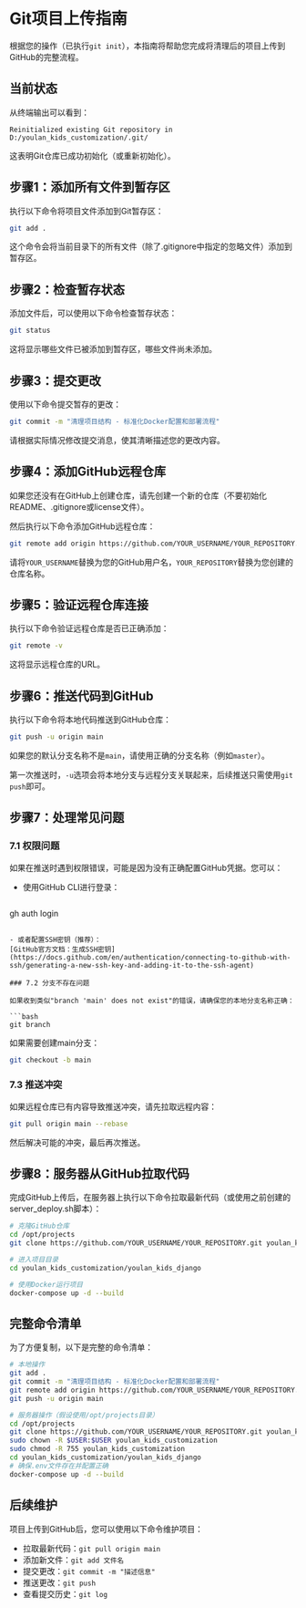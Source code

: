 # Git项目上传指南

根据您的操作（已执行`git init`），本指南将帮助您完成将清理后的项目上传到GitHub的完整流程。

## 当前状态

从终端输出可以看到：
```
Reinitialized existing Git repository in D:/youlan_kids_customization/.git/
```

这表明Git仓库已成功初始化（或重新初始化）。

## 步骤1：添加所有文件到暂存区

执行以下命令将项目文件添加到Git暂存区：

```bash
git add .
```

这个命令会将当前目录下的所有文件（除了.gitignore中指定的忽略文件）添加到暂存区。

## 步骤2：检查暂存状态

添加文件后，可以使用以下命令检查暂存状态：

```bash
git status
```

这将显示哪些文件已被添加到暂存区，哪些文件尚未添加。

## 步骤3：提交更改

使用以下命令提交暂存的更改：

```bash
git commit -m "清理项目结构 - 标准化Docker配置和部署流程"
```

请根据实际情况修改提交消息，使其清晰描述您的更改内容。

## 步骤4：添加GitHub远程仓库

如果您还没有在GitHub上创建仓库，请先创建一个新的仓库（不要初始化README、.gitignore或license文件）。

然后执行以下命令添加GitHub远程仓库：

```bash
git remote add origin https://github.com/YOUR_USERNAME/YOUR_REPOSITORY.git
```

请将`YOUR_USERNAME`替换为您的GitHub用户名，`YOUR_REPOSITORY`替换为您创建的仓库名称。

## 步骤5：验证远程仓库连接

执行以下命令验证远程仓库是否已正确添加：

```bash
git remote -v
```

这将显示远程仓库的URL。

## 步骤6：推送代码到GitHub

执行以下命令将本地代码推送到GitHub仓库：

```bash
git push -u origin main
```

如果您的默认分支名称不是`main`，请使用正确的分支名称（例如`master`）。

第一次推送时，`-u`选项会将本地分支与远程分支关联起来，后续推送只需使用`git push`即可。

## 步骤7：处理常见问题

### 7.1 权限问题

如果在推送时遇到权限错误，可能是因为没有正确配置GitHub凭据。您可以：

- 使用GitHub CLI进行登录：
  ```bash
gh auth login
  ```

- 或者配置SSH密钥（推荐）：
  [GitHub官方文档：生成SSH密钥](https://docs.github.com/en/authentication/connecting-to-github-with-ssh/generating-a-new-ssh-key-and-adding-it-to-the-ssh-agent)

### 7.2 分支不存在问题

如果收到类似"branch 'main' does not exist"的错误，请确保您的本地分支名称正确：

```bash
git branch
```

如果需要创建main分支：

```bash
git checkout -b main
```

### 7.3 推送冲突

如果远程仓库已有内容导致推送冲突，请先拉取远程内容：

```bash
git pull origin main --rebase
```

然后解决可能的冲突，最后再次推送。

## 步骤8：服务器从GitHub拉取代码

完成GitHub上传后，在服务器上执行以下命令拉取最新代码（或使用之前创建的server_deploy.sh脚本）：

```bash
# 克隆GitHub仓库
cd /opt/projects
git clone https://github.com/YOUR_USERNAME/YOUR_REPOSITORY.git youlan_kids_customization

# 进入项目目录
cd youlan_kids_customization/youlan_kids_django

# 使用Docker运行项目
docker-compose up -d --build
```

## 完整命令清单

为了方便复制，以下是完整的命令清单：

```bash
# 本地操作
git add .
git commit -m "清理项目结构 - 标准化Docker配置和部署流程"
git remote add origin https://github.com/YOUR_USERNAME/YOUR_REPOSITORY.git
git push -u origin main

# 服务器操作（假设使用/opt/projects目录）
cd /opt/projects
git clone https://github.com/YOUR_USERNAME/YOUR_REPOSITORY.git youlan_kids_customization
sudo chown -R $USER:$USER youlan_kids_customization
sudo chmod -R 755 youlan_kids_customization
cd youlan_kids_customization/youlan_kids_django
# 确保.env文件存在并配置正确
docker-compose up -d --build
```

## 后续维护

项目上传到GitHub后，您可以使用以下命令维护项目：

- 拉取最新代码：`git pull origin main`
- 添加新文件：`git add 文件名`
- 提交更改：`git commit -m "描述信息"`
- 推送更改：`git push`
- 查看提交历史：`git log`